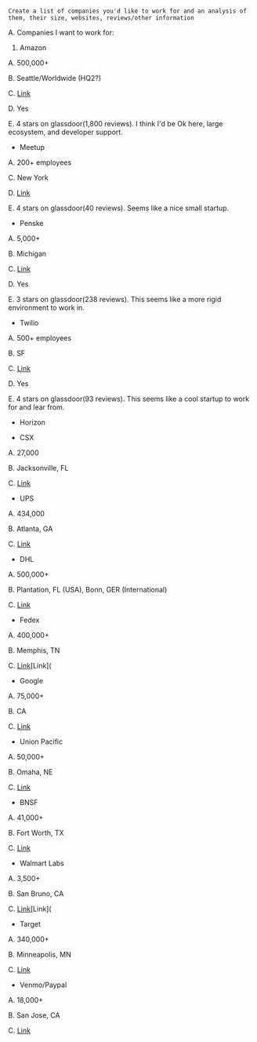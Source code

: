 ```

Create a list of companies you'd like to work for and an analysis of them, their size, websites, reviews/other information

```

A.  Companies I want to work for:

1.  Amazon

A.  500,000+

B.  Seattle/Worldwide (HQ2?)

C.  [Link](https://www.amazon.jobs/location/phoenix-area-az?offset=10&result_limit=10&sort=relevant&distanceType=Mi&radius=24km&latitude=&longitude=&loc_group_id=&loc_query=&base_query=&city=&country=&region=&county=&query_options=&)

D.  Yes

E.  4 stars on glassdoor(1,800 reviews).  I think I'd be Ok here, large ecosystem, and developer support.  

* Meetup

A.  200+ employees

C.  New York

D.  [Link](https://www.meetup.com/jobs/)

E.  4 stars on glassdoor(40 reviews).  Seems like a nice small startup.  

* Penske 

A.  5,000+

B.  Michigan

C. [Link](https://penske.jobs/)

D.  Yes

E.  3 stars on glassdoor(238 reviews).  This seems like a more rigid environment to work in.  

* Twilio

A.  500+ employees 

B. SF

C. [Link](https://www.twilio.com/company/jobs)

D.  Yes

E.  4 stars on glassdoor(93 reviews).  This seems like a cool startup to work for and lear from.  

* Horizon

* CSX

A.  27,000

B.  Jacksonville, FL

C.  [Link](https://csx.taleo.net/careersection/basic_faceted_search/jobsearch.ftl?lang=en)

* UPS

A.  434,000

B.  Atlanta, GA

C.  [Link](https://www.jobs-ups.com/search-jobs/United%20States%20(Country)?orgIds=1187&ac=16451&alp=6252001&alt=2&ascf=[{%22Key%22:%22ALL%22,%22Value%22:null}])


* DHL

A.  500,000+

B.  Plantation, FL (USA), Bonn, GER (International)

C.  [Link](https://www.dpdhl.jobs/search-jobs)


* Fedex

A.  400,000+

B.  Memphis, TN

C.  [Link](https://careers.fedex.com/fedex/?)[Link](

* Google

A.  75,000+

B.  CA

C.  [Link](https://careers.google.com/jobs)

* Union Pacific

A.  50,000+

B.  Omaha, NE

C.  [Link](https://up.jobs/search-jobs.html)

* BNSF

A.  41,000+

B.  Fort Worth, TX

C.  [Link](https://jobs.bnsf.com/)

* Walmart Labs

A.  3,500+

B.  San Bruno, CA

C.  [Link](walmartlabs.com/jobs)[Link](

* Target

A.  340,000+

B.  Minneapolis, MN

C.  [Link](https://jobs.target.com/)

* Venmo/Paypal

A.  18,000+

B.  San Jose, CA

C.  [Link](https://www.paypal.com/us/webapps/mpp/jobs)


